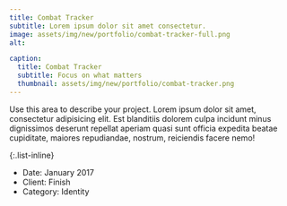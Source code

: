 ```yaml
---
title: Combat Tracker
subtitle: Lorem ipsum dolor sit amet consectetur.
image: assets/img/new/portfolio/combat-tracker-full.png
alt: 

caption:
  title: Combat Tracker
  subtitle: Focus on what matters
  thumbnail: assets/img/new/portfolio/combat-tracker.png
---
```

Use this area to describe your project. Lorem ipsum dolor sit amet, consectetur adipisicing elit. Est blanditiis dolorem culpa incidunt minus dignissimos deserunt repellat aperiam quasi sunt officia expedita beatae cupiditate, maiores repudiandae, nostrum, reiciendis facere nemo!

{:.list-inline}
- Date: January 2017
- Client: Finish
- Category: Identity

